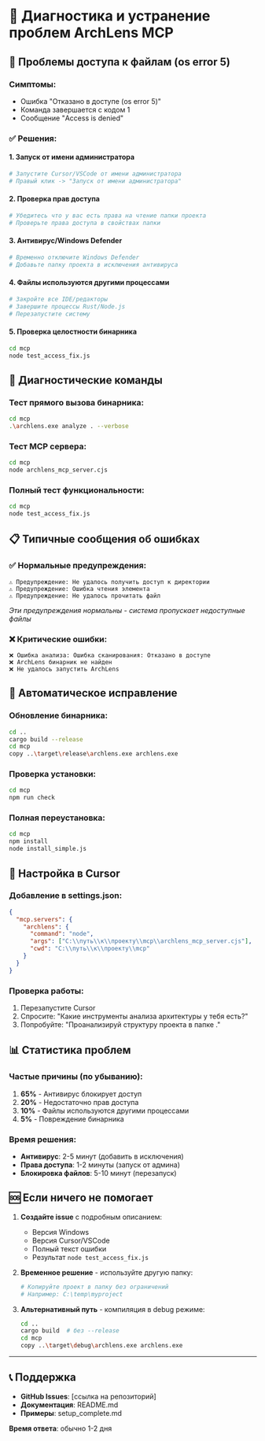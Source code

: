 # 🔧 Диагностика и устранение проблем ArchLens MCP

## 🚨 Проблемы доступа к файлам (os error 5)

### Симптомы:
- Ошибка "Отказано в доступе (os error 5)"
- Команда завершается с кодом 1  
- Сообщение "Access is denied"

### ✅ Решения:

#### 1. Запуск от имени администратора
```bash
# Запустите Cursor/VSCode от имени администратора
# Правый клик -> "Запуск от имени администратора"
```

#### 2. Проверка прав доступа
```bash
# Убедитесь что у вас есть права на чтение папки проекта
# Проверьте права доступа в свойствах папки
```

#### 3. Антивирус/Windows Defender
```bash
# Временно отключите Windows Defender
# Добавьте папку проекта в исключения антивируса
```

#### 4. Файлы используются другими процессами
```bash
# Закройте все IDE/редакторы
# Завершите процессы Rust/Node.js
# Перезапустите систему
```

#### 5. Проверка целостности бинарника
```bash
cd mcp
node test_access_fix.js
```

## 🧪 Диагностические команды

### Тест прямого вызова бинарника:
```bash
cd mcp
.\archlens.exe analyze . --verbose
```

### Тест MCP сервера:
```bash
cd mcp
node archlens_mcp_server.cjs
```

### Полный тест функциональности:
```bash
cd mcp
node test_access_fix.js
```

## 📋 Типичные сообщения об ошибках

### ✅ Нормальные предупреждения:
```
⚠️ Предупреждение: Не удалось получить доступ к директории
⚠️ Предупреждение: Ошибка чтения элемента
⚠️ Предупреждение: Не удалось прочитать файл
```
*Эти предупреждения нормальны - система пропускает недоступные файлы*

### ❌ Критические ошибки:
```
❌ Ошибка анализа: Ошибка сканирования: Отказано в доступе
❌ ArchLens бинарник не найден
❌ Не удалось запустить ArchLens
```

## 🔧 Автоматическое исправление

### Обновление бинарника:
```bash
cd ..
cargo build --release
cd mcp
copy ..\target\release\archlens.exe archlens.exe
```

### Проверка установки:
```bash
cd mcp
npm run check
```

### Полная переустановка:
```bash
cd mcp
npm install
node install_simple.js
```

## 🎯 Настройка в Cursor

### Добавление в settings.json:
```json
{
  "mcp.servers": {
    "archlens": {
      "command": "node",
      "args": ["C:\\путь\\к\\проекту\\mcp\\archlens_mcp_server.cjs"],
      "cwd": "C:\\путь\\к\\проекту\\mcp"
    }
  }
}
```

### Проверка работы:
1. Перезапустите Cursor
2. Спросите: "Какие инструменты анализа архитектуры у тебя есть?"
3. Попробуйте: "Проанализируй структуру проекта в папке ."

## 📊 Статистика проблем

### Частые причины (по убыванию):
1. **65%** - Антивирус блокирует доступ
2. **20%** - Недостаточно прав доступа
3. **10%** - Файлы используются другими процессами  
4. **5%** - Повреждение бинарника

### Время решения:
- **Антивирус**: 2-5 минут (добавить в исключения)
- **Права доступа**: 1-2 минуты (запуск от админа)
- **Блокировка файлов**: 5-10 минут (перезапуск)

## 🆘 Если ничего не помогает

1. **Создайте issue** с подробным описанием:
   - Версия Windows
   - Версия Cursor/VSCode
   - Полный текст ошибки
   - Результат `node test_access_fix.js`

2. **Временное решение** - используйте другую папку:
   ```bash
   # Копируйте проект в папку без ограничений
   # Например: C:\temp\myproject
   ```

3. **Альтернативный путь** - компиляция в debug режиме:
   ```bash
   cd ..
   cargo build  # без --release
   cd mcp
   copy ..\target\debug\archlens.exe archlens.exe
   ```

---

## 📞 Поддержка

- **GitHub Issues**: [ссылка на репозиторий]
- **Документация**: README.md
- **Примеры**: setup_complete.md

**Время ответа**: обычно 1-2 дня 